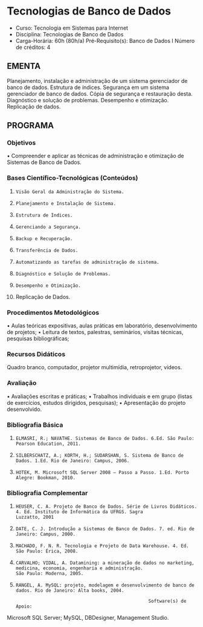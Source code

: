 # Tecnologias de Banco de Dados 

* Curso: Tecnologia em Sistemas para Internet
* Disciplina: Tecnologias de Banco de Dados                                                 
* Carga-Horária: 60h (80h/a)
    Pré-Requisito(s): Banco de Dados I                                                          Número de créditos: 4

## EMENTA

Planejamento, instalação e administração de um sistema gerenciador de banco de dados. Estrutura de índices. Segurança em
um sistema gerenciador de banco de dados. Cópia de segurança e restauração desta. Diagnóstico e solução de problemas.
Desempenho e otimização. Replicação de dados.

## PROGRAMA
### Objetivos

•      Compreender e aplicar as técnicas de administração e otimização de Sistemas de Banco de Dados.

### Bases Científico-Tecnológicas (Conteúdos)

1.     Visão Geral da Administração do Sistema.
2.     Planejamento e Instalação de Sistema.
3.     Estrutura de Índices.
4.     Gerenciando a Segurança.
5.     Backup e Recuperação.
6.     Transferência de Dados.
7.     Automatizando as tarefas de administração de sistema.
8.     Diagnóstico e Solução de Problemas.
9.     Desempenho e Otimização.
10.    Replicação de Dados.

### Procedimentos Metodológicos

•      Aulas teóricas expositivas, aulas práticas em laboratório, desenvolvimento de projetos;
•      Leitura de textos, palestras, seminários, visitas técnicas, pesquisas bibliográficas;

### Recursos Didáticos

Quadro branco, computador, projetor multimídia, retroprojetor, vídeos.

### Avaliação

•      Avaliações escritas e práticas;
•      Trabalhos individuais e em grupo (listas de exercícios, estudos dirigidos, pesquisas);
•      Apresentação do projeto desenvolvido.

### Bibliografia Básica

1.     ELMASRI, R.; NAVATHE. Sistemas de Banco de Dados. 6.Ed. São Paulo: Pearson Education, 2011.
2.     SILBERSCHATZ, A.; KORTH, H.; SUDARSHAN, S. Sistema de Banco de Dados. 1.Ed. Rio de Janeiro: Campus, 2006.
3.     HOTEK, M. Microsoft SQL Server 2008 – Passo a Passo. 1.Ed. Porto Alegre: Bookman, 2010.

### Bibliografia Complementar

1.     HEUSER, C. A. Projeto de Banco de Dados. Série de Livros Didáticos. 4. Ed. Instituto de Informática da UFRGS. Sagra
       Luzzatto, 2001
2.     DATE, C. J. Introdução a Sistemas de Banco de Dados. 7. ed. Rio de Janeiro: Campus, 2000.
3.     MACHADO, F. N. R. Tecnologia e Projeto de Data Warehouse. 4. Ed. São Paulo: Érica, 2008.
4.     CARVALHO; VIDAL, A. Datamining: a mineração de dados no marketing, medicina, economia, engenharia e administração.
       São Paulo: Moderna, 2005.
5.     RANGEL, A. MySQL: projeto, modelagem e desenvolvimento de banco de dados. Rio de Janeiro: Alta books, 2004.

                                                        Software(s) de Apoio:

Microsoft SQL Server; MySQL, DBDesigner, Management Studio.

